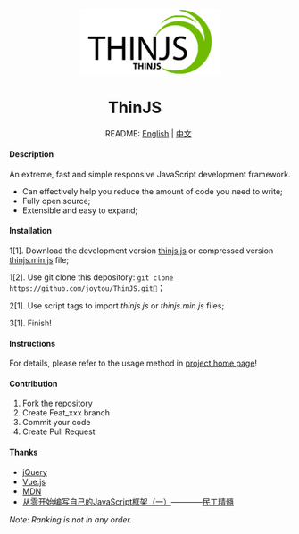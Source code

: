 <div style="width:50%;margin:0 auto;">

![logo](/logo.jpg "ThinJS")

</div>

<div style="width:150px;margin:0 auto;">

# ThinJS

</div>

<div style="width:160px;margin:0 auto;">

README: [English](README.en.md) | [中文](README.md)

</div>


#### Description
An extreme, fast and simple responsive JavaScript development framework.
+ Can effectively help you reduce the amount of code you need to write;
+ Fully open source;
+ Extensible and easy to expand;


#### Installation

1[1].  Download the development version [thinjs.js](https://github.com/joytou/ThinJS/blob/master/src/thinjs.js) or compressed version [thinjs.min.js](https://gitee.com/joytouwu/ThinJS/blob/master/src/thinjs.min.js) file;

1[2].  Use git clone this depository: `git clone https://github.com/joytou/ThinJS.git`；

2[1].  Use script tags to import _thinjs.js_ or _thinjs.min.js_ files;

3[1].  Finish!


#### Instructions

For details, please refer to the usage method in [project home page](http://joytouwu.gitee.io/thinjs/)!


#### Contribution

1.  Fork the repository
2.  Create Feat_xxx branch
3.  Commit your code
4.  Create Pull Request


#### Thanks

+ [jQuery](https://jquery.com/)
+ [Vue.js](https://vuejs.org/)
+ [MDN](https://developer.mozilla.org/)
+ [从零开始编写自己的JavaScript框架（一）](https://www.ituring.com.cn/article/48461)————[民工精髓](https://www.ituring.com.cn/space/98039)

_Note: Ranking is not in any order._

<!--
#### Gitee Feature

1.  You can use Readme\_XXX.md to support different languages, such as Readme\_en.md, Readme\_zh.md
2.  Gitee blog [blog.gitee.com](https://blog.gitee.com)
3.  Explore open source project [https://gitee.com/explore](https://gitee.com/explore)
4.  The most valuable open source project [GVP](https://gitee.com/gvp)
5.  The manual of Gitee [https://gitee.com/help](https://gitee.com/help)
6.  The most popular members  [https://gitee.com/gitee-stars/](https://gitee.com/gitee-stars/)
-->

